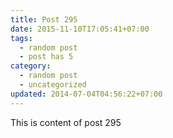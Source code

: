 ```yaml
---
title: Post 295
date: 2015-11-10T17:05:41+07:00
tags:
  - random post
  - post has 5
category:
  - random post
  - uncategorized
updated: 2014-07-04T04:56:22+07:00
---
```

This is content of post 295